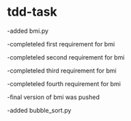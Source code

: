 # tdd-task

-added bmi.py

-completeled first requirement for bmi

-completeled second requirement for bmi

-completeled third requirement for bmi

-completeled fourth requirement for bmi

-final version of bmi was pushed


-added bubble_sort.py

